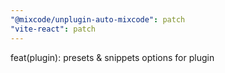 ```yaml
---
"@mixcode/unplugin-auto-mixcode": patch
"vite-react": patch
---
```


feat(plugin): presets & snippets options for plugin
